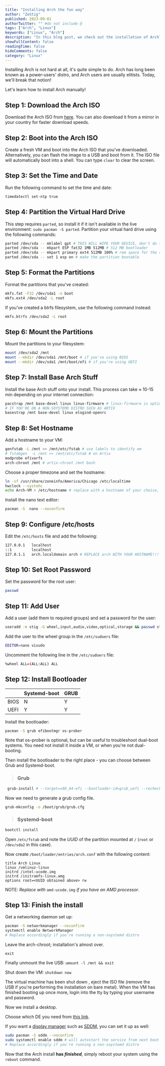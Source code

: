 ```yaml
---
title: "Installing Arch the fun way"
author: "ZeStig"
published: 2023-09-01
authorTwitter: "" #do not include @
tags: ["Arch", "Linux"]
keywords: ["Linux", "Arch"]
description: "In this blog post, we check out the installation of Archlinux, a distro notoriously hard to install."
showFullContent: false
readingTime: false
hideComments: false
category: "Linux"
---
```


Installing Arch is not hard at all, it's quite simple to do. Arch has long been known as a power-users' distro, and Arch users are usually elitists. Today, we'll break that notion! 

Let's learn how to install Arch manually!

## Step 1: Download the Arch ISO

Download the Arch ISO from [here](https://archlinux.org/download). You can also download it from a mirror in your country for faster download speeds.

## Step 2: Boot into the Arch ISO

Create a fresh VM and boot into the Arch ISO that you've downloaded. Alternatively, you can flash the image to a USB and boot from it. The ISO file will automatically boot into a shell. You can type `clear` to clear the screen.

## Step 3: Set the Time and Date

Run the following command to set the time and date:

```bash
timedatectl set-ntp true
```

## Step 4: Partition the Virtual Hard Drive
This step requires `parted`, so install it if it isn't available in the live environment: `sudo pacman -S parted`.
Partition your virtual hard drive using the following commands:

```bash
parted /dev/sda -- mklabel gpt # THIS WILL WIPE YOUR DEVICE, don't do this if you're dual-booting!
parted /dev/sda -- mkpart ESP fat32 1MB 512MB # 512 MB bootloader
parted /dev/sda -- mkpart primary ext4 512MB 100% # rem space for the root filesystem
parted /dev/sda -- set 1 esp on # make the partition bootable
```

## Step 5: Format the Partitions

Format the partitions that you've created:

```bash
mkfs.fat -F32 /dev/sda1 -n boot
mkfs.ext4 /dev/sda2 -L root
```

If you've created a btrfs filesystem, use the following command instead:

```bash
mkfs.btrfs /dev/sda2 -L root
```

## Step 6: Mount the Partitions

Mount the partitions to your filesystem:

```bash
mount /dev/sda2 /mnt
mount --mkdir /dev/sda1 /mnt/boot # if you've using BIOS
mount --mkdir /dev/sda1 /mnt/boot/efi # if you're using UEFI
```

## Step 7: Install Base Arch Stuff

Install the base Arch stuff onto your install. This process can take ≈ 10-15 min depending on your internet connection:

```bash
pacstrap /mnt base-devel linux linux-firmware # linux-firmware is optional inside a VM...
# IF YOU'RE ON A NON-SOYSTEMD DISTRO SUCH AS ARTIX
basestrap /mnt base-devel linux elogind-openrc
```

## Step 8: Set Hostname

Add a hostname to your VM:

```bash
genfstab -L /mnt >> /mnt/etc/fstab # use labels to identify em
# fstabgen  -L /mnt >> /mnt/etc/fstab # on Artix
modprobe efivarfs
arch-chroot /mnt # artix-chroot /mnt bash 
```

Choose a proper timezone and set the hostname:

```bash
ln -sf /usr/share/zoneinfo/America/Chicago /etc/localtime
hwclock --systohc
echo Arch-VM > /etc/hostname # replace with a hostname of your choice, preferably no spaces
```

Install the nano text editor:

```bash
pacman -S  nano --noconfirm
```

## Step 9: Configure /etc/hosts

Edit the `/etc/hosts` file and add the following:

```bash
127.0.0.1   localhost
::1         localhost
127.0.1.1   arch.localdomain arch # REPLACE arch WITH YOUR HOSTNAME!!!
```

## Step 10: Set Root Password

Set the password for the root user:

```bash
passwd
```

## Step 11: Add User

Add a user (add them to required groups) and set a password for the user:

```bash
useradd -m stig -G wheel,input,audio,video,optical,storage && passwd stig
```

Add the user to the wheel group in the `/etc/sudoers` file:

```bash
EDITOR=nano visudo
```

Uncomment the following line in the `/etc/sudoers` file:

```bash
%wheel ALL=(ALL:ALL) ALL
```

## Step 12: Install Bootloader

|      | Systemd-boot   | GRUB |
| ---  |  ---           | ---  |
| BIOS | N              | Y    |
| UEFI | Y              | Y    | 

Install the bootloader:

```bash
pacman -S grub efibootmgr os-prober
```

Note that os-prober is optional, but can be useful to troubleshoot dual-boot systems. You need not install it inside a VM, or when you're not dual-booting.

Then install the bootloader to the right place - you can choose between Grub and Systemd-boot.
> ### Grub 
```bash
 grub-install # --target=x86_64-efi --bootloader-id=grub_uefi --recheck 
```

Now we need to generate a grub config file.
```bash
grub-mkconfig -o /boot/grub/grub.cfg
```
> ### Systemd-boot
```bash
bootctl install
```
Open `/etc/fstab` and note the *UUID* of the partition mounted at `/` (`root` or `/dev/sda2` in this case).

Now create `/boot/loader/entries/arch.conf` with the following content:
```
title Arch Linux
linux /vmlinuz-linux
initrd /intel-ucode.img 
initrd /initramfs-linux.amg
options root=<UUID obtained above> rw
```
NOTE: *Replace with* `amd-ucode.img` *if you have an AMD processor*.

## Step 13: Finish the install
Get a networking daemon set up:
```bash 
pacman -S networkmanager --noconfirm
systemctl enable NetworkManager
# Replace accordingly if you're running a non-soystemd distro
```

Leave the arch-chroot; installation's almost over.

`exit`

Finally unmount the live USB: `umount -l /mnt && exit`

Shut down the VM: `shutdown now`

The virtual machine has been shut down , eject the ISO file (remove the USB if you're performing the installation on bare metal).
When the VM has finished booting up once more, login into the tty by typing your username and password.

Now we install a desktop.

Choose which DE you need from [this link](https://wiki.archlinux.org/title/Desktop_environment).

<!--
```
cp /etc/X11/xinit/xinitrc $HOME/.xinitrc
echo "exec /usr/bin/<DE>-session" >> ~/.xinitrc
sudo reboot
startx # to start the display server
```
-->
 If you want a [display manager](https://wiki.archlinux.org/title/Display_manager) such as [SDDM](https://github.com/sddm/sddm), you can set it up as well:

```bash 
sudo pacman -S sddm --noconfirm
sudo systemctl enable sddm # will autostart the service from next boot onwards
# Replace accordingly if you're running a non-soystemd distro
```
Now that the Arch install **has _finished_**, simply reboot your system using the `reboot` command.
